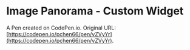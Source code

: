 # Image Panorama - Custom Widget

A Pen created on CodePen.io. Original URL: [https://codepen.io/pchen66/pen/vZVyYr](https://codepen.io/pchen66/pen/vZVyYr).


